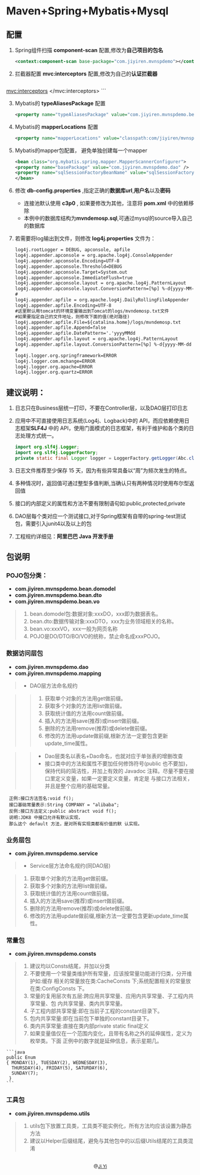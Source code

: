# Maven+Spring+Mybatis+Mysql

## 配置

1. Spring组件扫描 **component-scan** 配置,修改为**自己项目的包名**

	```xml
	<context:component-scan base-package="com.jiyiren.mvnspdemo"></context:component-scan>
	```
	
2. 拦截器配置 **mvc:interceptors** 配置,修改为自己的**认证拦截器**
	
	```xml
<mvc:interceptors> 
<bean class="com.jiyiren.mvnspdemo.interceptor.AuthorizeInterceptor"></bean>
</mvc:interceptors>
	```
	
3. Mybatis的 **typeAliasesPackage** 配置
	
	```xml
	<property name="typeAliasesPackage" value="com.jiyiren.mvnspdemo.bean.domodel"></property>
	```
	
4. Mybatis的 **mapperLocations** 配置
	
	```xml
	<property name="mapperLocations" value="classpath:com/jiyiren/mvnspdemo/mapping/*.xml"/>
	```
	
5. Mybatis的mapper包配置， 避免单独创建每一个mapper

	```xml	
	<bean class="org.mybatis.spring.mapper.MapperScannerConfigurer">
	<property name="basePackage" value="com.jiyiren.mvnspdemo.dao" />
	<property name="sqlSessionFactoryBeanName" value="sqlSessionFactory" />
	</bean>
	```
6. 修改 **db-config.properties** ,指定正确的**数据库url**,**用户名**以及**密码**
	* 连接池默认使用 **c3p0** , 如果要修改为其他，注意将 **pom.xml** 中的依赖移除
	* 本例中的数据库结构为**mvndemosp.sql**,可通过mysql的source导入自己的数据库

7. 若需要将log输出到文件，则修改 **log4j.properties** 文件为：

	```xml
	log4j.rootLogger = DEBUG, apconsole, apfile
	log4j.appender.apconsole = org.apache.log4j.ConsoleAppender
	log4j.appender.apconsole.Encoding=UTF-8
	log4j.appender.apconsole.Threshold=DEBUG
	log4j.appender.apconsole.Target=System.out
	log4j.appender.apconsole.ImmediateFlush=true
	log4j.appender.apconsole.layout = org.apache.log4j.PatternLayout
	log4j.appender.apconsole.layout.ConversionPattern=[%p] %-d{yyyy-MM-	dd HH:mm:ss} [%l] %m%n
	#
	log4j.appender.apfile = org.apache.log4j.DailyRollingFileAppender
	log4j.appender.apfile.Encoding=UTF-8
	#这里默认用tomcat的环境变量输出到Tomcat的logs/mvndemosp.txt文件
	#如果要指定自己的文件地址，则修改下面的值(绝对路径)
	log4j.appender.apfile.File=${catalina.home}/logs/mvndemosp.txt
	log4j.appender.apfile.Append=false
	log4j.appender.apfile.DatePattern='.'yyyyMMdd
	log4j.appender.apfile.layout = org.apache.log4j.PatternLayout
	log4j.appender.apfile.layout.ConversionPattern=[%p] %-d{yyyy-MM-dd 	HH:mm:ss} [%c] %m%n
	#
	log4j.logger.org.springframework=ERROR
	log4j.logger.com.mchange=ERROR
	log4j.logger.org.apache=ERROR
	log4j.logger.org.quartz=ERROR
	```

## 建议说明：

1. 日志只在Business层统一打印，不要在Controller层，以及DAO层打印日志
2. 应用中不可直接使用日志系统(Log4j、Logback)中的 API，而应依赖使用日志框架**SLF4J** 中的 API，使用门面模式的日志框架，有利于维护和各个类的日志处理方式统一。

	```java
	import org.slf4j.Logger;
	import org.slf4j.LoggerFactory;
	private static final Logger logger = LoggerFactory.getLogger(Abc.class);
	```

3. 日志文件推荐至少保存 15 天，因为有些异常具备以“周”为频次发生的特点。  
4. 多种情况时，返回值可通过整型多值判断,当确认只有两种情况时使用布尔型返回值
5. 接口的内部定义的属性和方法不要有限制语句如:public,protected,private
6. DAO层每个类对应一个测试接口,对于Spring框架有自带的spring-test测试包，需要引入junit4以及以上的包

7. 工程规约详细见：**阿里巴巴 Java 开发手册**

## 包说明

### POJO包分类：

* **com.jiyiren.mvnspdemo.bean.domodel**
* **com.jiyiren.mvnspdemo.bean.dto**
* **com.jiyiren.mvnspdemo.bean.vo**

> 1. bean.domodel包:数据对象:xxxDO，xxx即为数据表名。
> 2. bean.dto:数据传输对象:xxxDTO，xxx为业务领域相关的名称。
> 3. bean.vo:xxxVO，xxx一般为网页名称
> 4. POJO是DO/DTO/BO/VO的统称，禁止命名成xxxPOJO。

### 数据访问层包
* **com.jiyiren.mvnspdemo.dao**
* **com.jiyiren.mvnspdemo.mapping**

> * DAO层方法命名规约

> > 1. 获取单个对象的方法用get做前缀。
> > 2. 获取多个对象的方法用list做前缀。
> > 3. 获取统计值的方法用count做前缀。
> > 4. 插入的方法用save(推荐)或insert做前缀。 
> > 5. 删除的方法用remove(推荐)或delete做前缀。 
> > 6. 修改的方法用update做前缀,根新方法一定要包含更新update_time属性。

> > * Dao层类名以表名+Dao命名，也就对应于单张表的增删改查
> > * 接口类中的方法和属性不要加任何修饰符号(public 也不要加)，保持代码的简洁性，并加上有效的 Javadoc 注释。尽量不要在接口里定义变量，如果一定要定义变量，肯定是 与接口方法相关，并且是整个应用的基础常量。
> >
   ```
	正例:接口方法签名:void f();
	接口基础常量表示:String COMPANY = "alibaba";
	反例:接口方法定义:public abstract void f();
	说明:JDK8 中接口允许有默认实现，
	那么这个 default 方法，是对所有实现类都有价值的默 认实现。
   ```
	

### 业务层包
* **com.jiyiren.mvnspdemo.service**

> * Service层方法命名规约(同DAO层)

> 1.  获取单个对象的方法用get做前缀。
> 2. 获取多个对象的方法用list做前缀。
> 3. 获取统计值的方法用count做前缀。
> 4. 插入的方法用save(推荐)或insert做前缀。 
> 5. 删除的方法用remove(推荐)或delete做前缀。 
> 6. 修改的方法用update做前缀,根新方法一定要包含更新update_time属性。

### 常量包

* **com.jiyiren.mvnspdemo.consts**

> 1. 建议均以Consts结尾，并加以分类
> 2. 不要使用一个常量类维护所有常量，应该按常量功能进行归类，分开维护如:缓存 相关的常量放在类:CacheConsts 下;系统配置相关的常量放在类:ConfigConsts 下。
> 3. 常量的复用层次有五层:跨应用共享常量、应用内共享常量、子工程内共享常量、包 内共享常量、类内共享常量。
> 4. 子工程内部共享常量:即在当前子工程的constant目录下。
> 5. 包内共享常量:即在当前包下单独的constant目录下。
> 6. 类内共享常量:直接在类内部private static final定义
> 7. 如果变量值仅在一个范围内变化，且带有名称之外的延伸属性，定义为枚举类。下面 正例中的数字就是延伸信息，表示星期几。
>	
	```java
	public Enum 
	{ MONDAY(1), TUESDAY(2), WEDNESDAY(3), 
	  THURSDAY(4), FRIDAY(5), SATURDAY(6), 
	  SUNDAY(7);
	 }
	```

### 工具包

* **com.jiyiren.mvnspdemo.utils**

> 1. utils包下放置工具类，工具类不能实例化，所有方法均应该设置为静态方法
> 2. 建议以Helper后缀结尾，避免与其他包中的以后缀Utils结尾的工具类混淆
	
	

<div style="text-align:center;font-size: 12px;bottom:0;line-height:50px;">@<a href="http://jiyiren.github.io/">Ji Yi</a></div>

	
	
